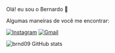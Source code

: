 Olá! eu sou o Bernardo 👋

Algumas maneiras de você me encontrar:

[![Instagram](https://img.shields.io/badge/Instagram-E4405F?style=for-the-badge&logo=instagram&logoColor=white)](https://www.instagram.com/__brnd__/?hl=pt-br)
[![Gmail](https://img.shields.io/badge/Gmail-D14836?style=for-the-badge&logo=gmail&logoColor=white)](https://mail.google.com/mail/u/0/?tab=rm&ogbl#inbox?compose=CllgCJqTfVRtJCnSfHJBhVkCFddlhqsZljJzdqmfBCQxgMhmBCmjxSqGtDwmSjGtwfzzrlrqllB)

![brnd09 GitHub stats](https://github-readme-stats.vercel.app/api?username=brnd09&show_icons=true&theme=dracula)
